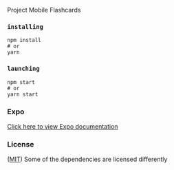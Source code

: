 Project Mobile Flashcards

### `installing`

```
npm install
# or
yarn
```


### `launching`

```
npm start
# or
yarn start
```

### Expo
[Click here to view Expo documentation](https://docs.expo.io)

### License
([MIT](LICENSE.md))
Some of the dependencies are licensed differently
